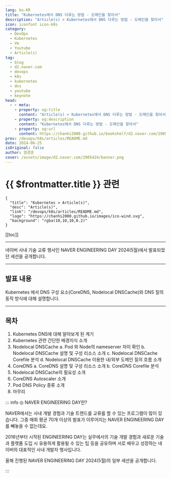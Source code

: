 ```yaml
---
lang: ko-KR
title: "Kubernetes에서 DNS 다루는 방법 - 도메인을 찾아서"
description: "Article(s) > Kubernetes에서 DNS 다루는 방법 - 도메인을 찾아서"
icon: iconfont icon-k8s
category: 
  - DevOps
  - Kubernetes
  - Vm
  - Youtube
  - Article(s)
tag: 
  - blog
  - d2.naver.com
  - devops
  - k8s
  - kubernetes
  - dns
  - youtube
  - keynote
head:  
  - - meta:
    - property: og:title
      content: "Article(s) > Kubernetes에서 DNS 다루는 방법 - 도메인을 찾아서"
    - property: og:description
      content: "Kubernetes에서 DNS 다루는 방법 - 도메인을 찾아서"
    - property: og:url
      content: https://chanhi2000.github.io/bookshelf/d2.naver.com/2905424.html
prev: /devops/k8s/articles/README.md
date: 2024-06-25
isOriginal: false
author: 염경훈
cover: /assets/image/d2.naver.com/2905424/banner.png
---
```


# {{ $frontmatter.title }} 관련

```component VPCard
{
  "title": "Kubernetes > Article(s)",
  "desc": "Article(s)",
  "link": "/devops/k8s/articles/README.md",
  "logo": "https://chanhi2000.github.io/images/ico-wind.svg",
  "background": "rgba(10,10,10,0.2)"
}
```

[[toc]]

---

<SiteInfo
  name="Kubernetes에서 DNS 다루는 방법 - 도메인을 찾아서 | NAVER D2"
  desc="Kubernetes에서 DNS 다루는 방법 - 도메인을 찾아서"
  url="https://d2.naver.com/helloworld/2905424"
  logo="/assets/image/d2.naver.com/favicon.ico"
  preview="/assets/image/d2.naver.com/2905424/banner.png"/>

네이버 사내 기술 교류 행사인 NAVER ENGINEERING DAY 2024(5월)에서 발표되었던 세션을 공개합니다.

<!-- https://tv.naver.com/embed/56456809?autoPlay=true -->
<VidStack src="youtube/1UBgSARBdBc" />

---

## 발표 내용

Kubernetes 에서 DNS 구성 요소(CoreDNS, Nodelocal DNSCache)와 DNS 질의 동작 방식에 대해 설명합니다.

---

## 목차

1. Kubernetes DNS에 대해 알아보게 된 계기  
2. Kubernetes 관련 간단한 배경지식 소개  
3. Nodelocal DNSCache
  a. Pod 와 Node의 nameserver 차이 확인
  b. Nodelocal DNSCache 설명 및 구성 리소스 소개
  c. Nodelocal DNSCache Corefile 분석
  d. Nodelocal DNSCache 이용한 내/외부 도메인 질의 흐름 소개
4. CoreDNS
  a. CoreDNS 설명 및 구성 리소스 소개
  b. CoreDNS Corefile 분석
5. Nodelocal DNSCache의 필요성 소개  
6. CoreDNS Autoscaler 소개  
7. Pod DNS Policy 종류 소개  
8. 마무리

::: info ◎ NAVER ENGINEERING DAY란?
  
NAVER에서는 사내 개발 경험과 기술 트렌드를 교류를 할 수 있는 프로그램이 많이 있습니다. 그중 매회 평균 70개 이상의 발표가 이루어지는 NAVER ENGINEERING DAY를 빼놓을 수 없는데요.

2016년부터 시작된 ENGINEERING DAY는 실무에서의 기술 개발 경험과 새로운 기술과 플랫폼 도입 시 유용하게 활용될 수 있는 팁 등을 공유하며 서로 배우고 성장하는 네이버의 대표적인 사내 개발자 행사입니다.

올해 진행된 NAVER ENGINEERING DAY 2024(5월)의 일부 세션을 공개합니다.

:::
